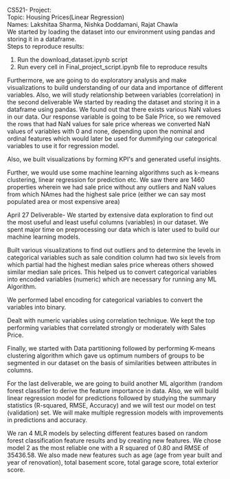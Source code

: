 CS521- Project:
<br/>
Topic: Housing Prices(Linear Regression)
<br/>
Names: Lakshitaa Sharma, Nishka Doddamani, Rajat Chawla
<br/>
We started by loading the dataset into our environment using pandas and storing it in a dataframe. 
<br/>
Steps to reproduce results:

1) Run the download_dataset.ipynb script
2) Run every cell in Final_project_script.ipynb file to reproduce results


Furthermore, we are going to do exploratory analysis and make visualizations to build understanding of our data and importance of different variables. Also, we will study relationship between variables (correlation) in the second deliverable
We started by reading the dataset and storing it in a dataframe using pandas. We found out that there exists various NaN values in our data. Our response variable is going to be Sale Price, so we removed the rows that had NaN values for sale price whereas we converted NaN values of variables with 0 and none, depending upon the nominal and ordinal features which would later be used for dummifying our categorical variables to use it for regression model. 

Also, we built visualizations by forming KPI's and generated useful insights. 

Further, we would use some machine learning algorithms such as k-means clustering, linear regression for prediction etc.
We saw there are 1460 properties wherein we had sale price without any outliers and NaN values from which NAmes had the highest sale price (either we can say most populated area or most expensive area)

April 27 Deliverable-
We started by extensive data exploration to find out the most useful and least useful columns (variables) in our dataset. We spent major time on preprocessing our data which is later used to build our machine learning models. 

Built various visualizations to find out outliers and to determine the levels in categorical variables such as sale condition column had two six levels from which partial had the highest median sales price whereas others showed similar median sale prices. This helped us to convert categorical variables into encoded variables (numeric) which are necessary for running any ML Algorithm. 

We performed label encoding for categorical variables to convert the variables into binary. 

Dealt with numeric variables using correlation technique. We kept the top performing variables that correlated strongly or moderately with Sales Price. 

Finally, we started with Data partitioning followed by performing K-means clustering algorithm which gave us optimum numbers of groups to be segmented in our dataset on the basis of similarities between attributes in columns. 

For the last deliverable, we are going to build another ML algorithm (random forest classifier to derive the feature importance in data. Also, we will build linear regression model for predictions followed by studying the summary statistics (R-squared, RMSE, Accuracy) and we will test our model on test (validation) set. We will make multiple regression models with improvements in predictions and accuracy. 

We ran 4 MLR models by selecting different features based on random forest classification feature results and by creating new features. We chose model 2 as the most reliable one with a R squared of 0.80 and RMSE of 35436.58. We also made new features such as age (age from year built and year of renovation), total basement score, total garage score, total exterior score. 


